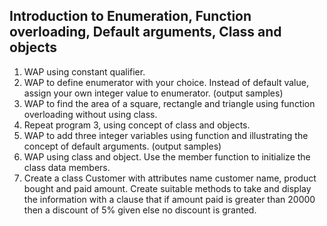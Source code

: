 ## Introduction to Enumeration, Function overloading, Default arguments, Class and objects
1.	WAP using constant qualifier.
2.	WAP to define enumerator with your choice. Instead of default value, assign your own integer value to enumerator. (output samples)
3.	WAP to find the area of a square, rectangle and triangle using function overloading without using class.
4.	Repeat program 3, using concept of class and objects.
5.	WAP to add three integer variables using function and illustrating the concept of default arguments. (output samples)
6.	WAP using class and object. Use the member function to initialize the class data members.
7.	Create a class Customer with attributes name customer name, product bought and paid amount. Create suitable methods to take and display the information with a clause that if amount paid is greater than 20000 then a discount of 5% given else no discount is granted.
